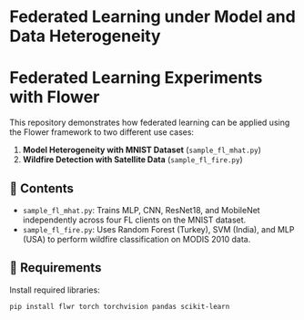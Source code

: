 # Federated Learning under Model and Data Heterogeneity
# Federated Learning Experiments with Flower

This repository demonstrates how federated learning can be applied using the Flower framework to two different use cases:

1. **Model Heterogeneity with MNIST Dataset** (`sample_fl_mhat.py`)
2. **Wildfire Detection with Satellite Data** (`sample_fl_fire.py`)

## 📁 Contents

- `sample_fl_mhat.py`: Trains MLP, CNN, ResNet18, and MobileNet independently across four FL clients on the MNIST dataset.
- `sample_fl_fire.py`: Uses Random Forest (Turkey), SVM (India), and MLP (USA) to perform wildfire classification on MODIS 2010 data.

## 🔧 Requirements

Install required libraries:
```bash
pip install flwr torch torchvision pandas scikit-learn
